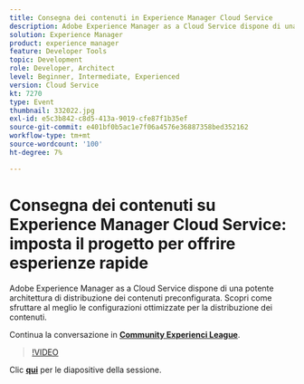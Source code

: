 ```yaml
---
title: Consegna dei contenuti in Experience Manager Cloud Service
description: Adobe Experience Manager as a Cloud Service dispone di una potente architettura di distribuzione dei contenuti preconfigurata. Scopri come sfruttare al meglio le configurazioni ottimizzate per la distribuzione dei contenuti. Questa sessione è stata distribuita come parte dell’evento Contenuto Adobe Developers Live.
solution: Experience Manager
product: experience manager
feature: Developer Tools
topic: Development
role: Developer, Architect
level: Beginner, Intermediate, Experienced
version: Cloud Service
kt: 7270
type: Event
thumbnail: 332022.jpg
exl-id: e5c3b842-c8d5-413a-9019-cfe87f1b35ef
source-git-commit: e401bf0b5ac1e7f06a4576e36887358bed352162
workflow-type: tm+mt
source-wordcount: '100'
ht-degree: 7%

---
```


# Consegna dei contenuti su Experience Manager Cloud Service: imposta il progetto per offrire esperienze rapide

Adobe Experience Manager as a Cloud Service dispone di una potente architettura di distribuzione dei contenuti preconfigurata. Scopri come sfruttare al meglio le configurazioni ottimizzate per la distribuzione dei contenuti.

Continua la conversazione in **[Community Experienci League](https://adobe.ly/36Yd3v6)**.

>[!VIDEO](https://video.tv.adobe.com/v/332022/?quality=12&learn=on&hidetitle=true)

Clic **[qui](/help/adobe-developers-live/assets/content-delivery-on-aemcs.pdf)** per le diapositive della sessione.
